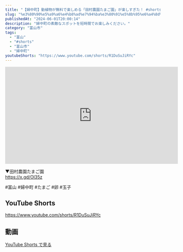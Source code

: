 ```yaml
---
title: "【婦中町】動植物が無料で楽しめる「田村農園たまご園」が楽しすぎた！ #shorts"
slug: "%e3%80%90%e5%a9%a6%e4%b8%ad%e7%94%ba%e3%80%91%e5%8b%95%e6%a4%8d%e7%89%a9%e3%81%8c%e7%84%a1%e6%96%99%e3%81%a7%e6%a5%bd%e3%81%97%e3%82%81%e3%82%8b%e3%80%8c%e7%94%b0%e6%9d%91%e8%be%b2%e5%9c%92%e3%81%9f"
publishedAt: "2024-06-01T20:00:14"
description: "婦中町の素敵なスポットを短時間でお楽しみください。"
category: "富山市"
tags: 
  - "富山"
  - "#shorts"
  - "富山市"
  - "婦中町"
youtubeShorts: "https://www.youtube.com/shorts/R1DuSuJiRYc"
---
```


<iframe width="560" height="315" src="https://www.youtube.com/embed/IqUY877t9Z0" frameborder="0" allowfullscreen></iframe>

▼田村農園たまご園<br />
https://x.gd/OI35z

#富山 #婦中町 #たまご #卵 #玉子

## YouTube Shorts

https://www.youtube.com/shorts/R1DuSuJiRYc

## 動画

[YouTube Shorts で見る](https://www.youtube.com/shorts/R1DuSuJiRYc)


